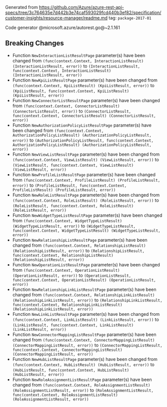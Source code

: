 Generated from https://github.com/Azure/azure-rest-api-specs/tree/3c764635e7d442b3e74caf593029fcd440b3ef82/specification/customer-insights/resource-manager/readme.md tag: `package-2017-01`

Code generator @microsoft.azure/autorest.go@~2.1.161

## Breaking Changes

- Function `NewInteractionListResultPage` parameter(s) have been changed from `(func(context.Context, InteractionListResult) (InteractionListResult, error))` to `(InteractionListResult, func(context.Context, InteractionListResult) (InteractionListResult, error))`
- Function `NewKpiListResultPage` parameter(s) have been changed from `(func(context.Context, KpiListResult) (KpiListResult, error))` to `(KpiListResult, func(context.Context, KpiListResult) (KpiListResult, error))`
- Function `NewConnectorListResultPage` parameter(s) have been changed from `(func(context.Context, ConnectorListResult) (ConnectorListResult, error))` to `(ConnectorListResult, func(context.Context, ConnectorListResult) (ConnectorListResult, error))`
- Function `NewAuthorizationPolicyListResultPage` parameter(s) have been changed from `(func(context.Context, AuthorizationPolicyListResult) (AuthorizationPolicyListResult, error))` to `(AuthorizationPolicyListResult, func(context.Context, AuthorizationPolicyListResult) (AuthorizationPolicyListResult, error))`
- Function `NewViewListResultPage` parameter(s) have been changed from `(func(context.Context, ViewListResult) (ViewListResult, error))` to `(ViewListResult, func(context.Context, ViewListResult) (ViewListResult, error))`
- Function `NewProfileListResultPage` parameter(s) have been changed from `(func(context.Context, ProfileListResult) (ProfileListResult, error))` to `(ProfileListResult, func(context.Context, ProfileListResult) (ProfileListResult, error))`
- Function `NewRoleListResultPage` parameter(s) have been changed from `(func(context.Context, RoleListResult) (RoleListResult, error))` to `(RoleListResult, func(context.Context, RoleListResult) (RoleListResult, error))`
- Function `NewWidgetTypeListResultPage` parameter(s) have been changed from `(func(context.Context, WidgetTypeListResult) (WidgetTypeListResult, error))` to `(WidgetTypeListResult, func(context.Context, WidgetTypeListResult) (WidgetTypeListResult, error))`
- Function `NewRelationshipListResultPage` parameter(s) have been changed from `(func(context.Context, RelationshipListResult) (RelationshipListResult, error))` to `(RelationshipListResult, func(context.Context, RelationshipListResult) (RelationshipListResult, error))`
- Function `NewOperationListResultPage` parameter(s) have been changed from `(func(context.Context, OperationListResult) (OperationListResult, error))` to `(OperationListResult, func(context.Context, OperationListResult) (OperationListResult, error))`
- Function `NewRelationshipLinkListResultPage` parameter(s) have been changed from `(func(context.Context, RelationshipLinkListResult) (RelationshipLinkListResult, error))` to `(RelationshipLinkListResult, func(context.Context, RelationshipLinkListResult) (RelationshipLinkListResult, error))`
- Function `NewLinkListResultPage` parameter(s) have been changed from `(func(context.Context, LinkListResult) (LinkListResult, error))` to `(LinkListResult, func(context.Context, LinkListResult) (LinkListResult, error))`
- Function `NewConnectorMappingListResultPage` parameter(s) have been changed from `(func(context.Context, ConnectorMappingListResult) (ConnectorMappingListResult, error))` to `(ConnectorMappingListResult, func(context.Context, ConnectorMappingListResult) (ConnectorMappingListResult, error))`
- Function `NewHubListResultPage` parameter(s) have been changed from `(func(context.Context, HubListResult) (HubListResult, error))` to `(HubListResult, func(context.Context, HubListResult) (HubListResult, error))`
- Function `NewRoleAssignmentListResultPage` parameter(s) have been changed from `(func(context.Context, RoleAssignmentListResult) (RoleAssignmentListResult, error))` to `(RoleAssignmentListResult, func(context.Context, RoleAssignmentListResult) (RoleAssignmentListResult, error))`
